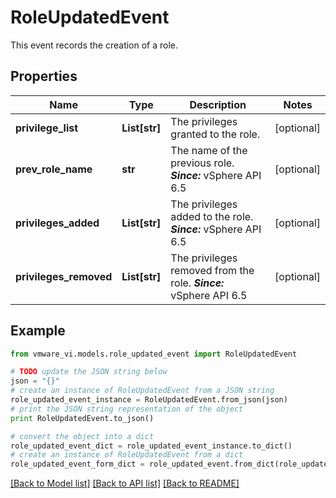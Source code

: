 # RoleUpdatedEvent

This event records the creation of a role. 

## Properties
Name | Type | Description | Notes
------------ | ------------- | ------------- | -------------
**privilege_list** | **List[str]** | The privileges granted to the role.  | [optional] 
**prev_role_name** | **str** | The name of the previous role.  ***Since:*** vSphere API 6.5  | [optional] 
**privileges_added** | **List[str]** | The privileges added to the role.  ***Since:*** vSphere API 6.5  | [optional] 
**privileges_removed** | **List[str]** | The privileges removed from the role.  ***Since:*** vSphere API 6.5  | [optional] 

## Example

```python
from vmware_vi.models.role_updated_event import RoleUpdatedEvent

# TODO update the JSON string below
json = "{}"
# create an instance of RoleUpdatedEvent from a JSON string
role_updated_event_instance = RoleUpdatedEvent.from_json(json)
# print the JSON string representation of the object
print RoleUpdatedEvent.to_json()

# convert the object into a dict
role_updated_event_dict = role_updated_event_instance.to_dict()
# create an instance of RoleUpdatedEvent from a dict
role_updated_event_form_dict = role_updated_event.from_dict(role_updated_event_dict)
```
[[Back to Model list]](../README.md#documentation-for-models) [[Back to API list]](../README.md#documentation-for-api-endpoints) [[Back to README]](../README.md)


